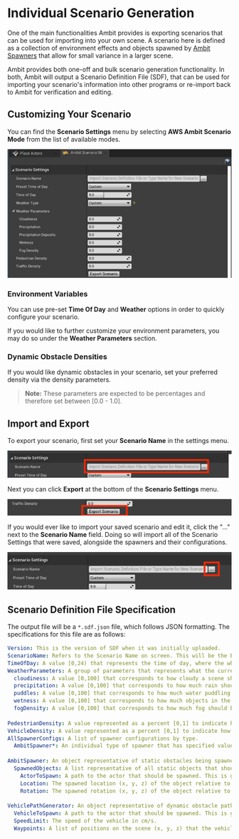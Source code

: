 # Individual Scenario Generation

One of the main functionalities Ambit provides is exporting scenarios that can be used for importing into your own scene. A scenario here is defined as a collection of environment effects and objects spawned by [Ambit Spawners](/spawner-parent/) that allow for small variance in a larger scene.

Ambit provides both one-off and bulk scenario generation functionality. In both, Ambit will output a Scenario Definition File (SDF), that can be used for importing your scenario's information into other programs or re-import back to Ambit for verification and editing. 

## Customizing Your Scenario

You can find the **Scenario Settings** menu by selecting **AWS Ambit Scenario Mode** from the list of available modes.

![Locating the Scenario Settings menu](./images/individual-scenario-generation/ScenarioSettingsMenu.png)

### Environment Variables

You can use pre-set **Time Of Day** and **Weather** options in order to quickly configure your scenario.

If you would like to further customize your environment parameters, you may do so under the **Weather Parameters** section.

### Dynamic Obstacle Densities

If you would like dynamic obstacles in your scenario, set your preferred density via the density parameters.
> **Note:** These parameters are expected to be percentages and therefore set between [0.0 - 1.0].

## Import and Export

To export your scenario, first set your **Scenario Name** in the settings menu.

![Locating the Scenario Name](./images/individual-scenario-generation/ScenarioName.png)

Next you can click **Export** at the bottom of the **Scenario Settings** menu.

![Locating the Export Button](./images/individual-scenario-generation/Export.png)

If you would ever like to import your saved scenario and edit it, click the "..." next to the **Scenario Name** field. Doing so will import all of the Scenario Settings that were saved, alongside the spawners and their configurations.

![Locating the Scenario Name](./images/individual-scenario-generation/Import.png)


## Scenario Definition File Specification

The output file will be a `*.sdf.json` file, which follows JSON formatting. The specifications for this file are as follows: 
```yaml
Version: This is the version of SDF when it was initially uploaded. 
ScenarioName: Refers to the Scenario Name on screen. This will be the Batch Name when using bulk generation.
TimeOfDay: A value [0,24) that represents the time of day, where the whole number is the hour, and the decimal is the percentgage in that hour. 
WeatherParameters: A group of parameters that represents what the current weather of the scenario should be.
  cloudiness: A value [0,100] that corresponds to how cloudy a scene should be, where 100 is entirely cloudy.
  precipitation: A value [0,100] that corresponds to how much rain should be present in the scene, where 100 is pouring heavily.
  puddles: A value [0,100] that corresponds to how much water puddling should occur on surfaces, where 100 is extremely all covered in a layer water.
  wetness: A value [0,100] that corresponds to how much objects in the scene appear to be wet, where 100 would have an object entirely drenched in water.
  fogDensity: A value [0,100] that corresponds to how much fog should be present in the scene, where 100 has the scene densely covered in fog. 

PedestrianDensity: A value represented as a percent [0,1] to indicate how many pedestrians should be populated to the scene. Currently, Ambit does not use this value. 
VehicleDensity: A value represented as a percent [0,1] to indicate how many vehicles should be populated to the scene. Currently, Ambit does not use this value.
AllSpawnerConfigs: A list of spawner configurations by type. 
  AmbitSpawner*: An individual type of spawner that has specified values for it. Each spawner has its own settings.

AmbitSpawner: An object representative of static obstacles being spawned by Ambit Spawners.
  SpawnedObjects: A list representative of all static objects that should be spawned to screen.
    ActorToSpawn: A path to the actor that should be spawned. This is generally a relative path.
    Location: The spawned location (x, y, z) of the object relative to the world. 
    Rotation: The spawned rotation (x, y, z) of the object relative to the world. 

VehiclePathGenerator: An object representative of dynamic obstacle pathing. 
  VehicleToSpawn: A path to the actor that should be spawned. This is generally a relative path.
  SpeedLimit: The speed of the vehicle in cm/s.
  Waypoints: A list of positions on the scene (x, y, z) that the vehicle should pass through. 
```
